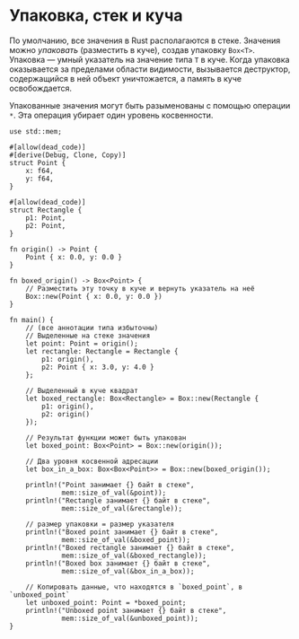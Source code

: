 # Упаковка, стек и куча

По умолчанию, все значения в Rust располагаются в стеке. Значения можно *упаковать*
(разместить в куче), создав упаковку `Box<T>`. Упаковка — умный указатель на значение
типа `T` в куче. Когда упаковка оказывается за пределами области видимости, вызывается
деструктор, содержащийся в ней объект уничтожается, а память в куче освобождается.

Упакованные значения могут быть разыменованы с помощью операции `*`.
Эта операция убирает один уровень косвенности.

```rust,editable
use std::mem;

#[allow(dead_code)]
#[derive(Debug, Clone, Copy)]
struct Point {
    x: f64,
    y: f64,
}

#[allow(dead_code)]
struct Rectangle {
    p1: Point,
    p2: Point,
}

fn origin() -> Point {
    Point { x: 0.0, y: 0.0 }
}

fn boxed_origin() -> Box<Point> {
    // Разместить эту точку в куче и вернуть указатель на неё
    Box::new(Point { x: 0.0, y: 0.0 })
}

fn main() {
    // (все аннотации типа избыточны)
    // Выделенные на стеке значения
    let point: Point = origin();
    let rectangle: Rectangle = Rectangle {
        p1: origin(),
        p2: Point { x: 3.0, y: 4.0 }
    };

    // Выделенный в куче квадрат
    let boxed_rectangle: Box<Rectangle> = Box::new(Rectangle {
        p1: origin(),
        p2: origin()
    });

    // Результат функции может быть упакован
    let boxed_point: Box<Point> = Box::new(origin());

    // Два уровня косвенной адресации
    let box_in_a_box: Box<Box<Point>> = Box::new(boxed_origin());

    println!("Point занимает {} байт в стеке",
             mem::size_of_val(&point));
    println!("Rectangle занимает {} байт в стеке",
             mem::size_of_val(&rectangle));

    // размер упаковки = размер указателя
    println!("Boxed point занимает {} байт в стеке",
             mem::size_of_val(&boxed_point));
    println!("Boxed rectangle занимает {} байт в стеке",
             mem::size_of_val(&boxed_rectangle));
    println!("Boxed box занимает {} байт в стеке",
             mem::size_of_val(&box_in_a_box));

    // Копировать данные, что находятся в `boxed_point`, в `unboxed_point`
    let unboxed_point: Point = *boxed_point;
    println!("Unboxed point занимает {} байт в стеке",
             mem::size_of_val(&unboxed_point));
}
```